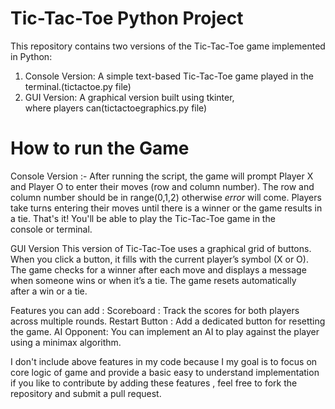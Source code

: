 # Tic-Tac-Toe Python Project

This repository contains two versions of the Tic-Tac-Toe game implemented in Python:

1. Console Version: A simple text-based Tic-Tac-Toe game played in the terminal.(tictactoe.py file)
2. GUI Version: A graphical version built using tkinter, where players can(tictactoegraphics.py file)


# How to run the Game
Console Version :-
 After running the script, the game will prompt Player X and Player O to enter their moves (row and column number).
 The row and column number should be in range(0,1,2) otherwise _error_ will come.
 Players take turns entering their moves until there is a winner or the game results in a tie.
 That's it! You'll be able to play the Tic-Tac-Toe game in the console or terminal.

GUI Version
This version of Tic-Tac-Toe uses a graphical grid of buttons.
When you click a button, it fills with the current player’s symbol (X or O).
The game checks for a winner after each move and displays a message when someone wins or when it’s a tie.
The game resets automatically after a win or a tie.

Features you can add :
Scoreboard : Track the scores for both players across multiple rounds.
Restart Button : Add a dedicated button for resetting the game.
AI Opponent: You can implement an AI to play against the player using a minimax algorithm.

I don't include above features in my code because I my goal is to focus on core logic of game and provide  a basic easy to understand implementation
if you like to contribute by adding these features , feel free to fork the repository and submit a pull request.







